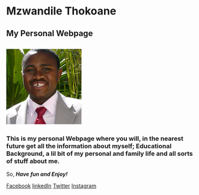 # Mzwandile Thokoane
## My Personal Webpage

## ![Mzwandile Ivory Thokoane](https://github.com/Nuts2001/Mzwandile-Thokoane/blob/main/Suit.jpg)

### This is my personal Webpage where you will, in the nearest future get all the information about myself; Educational Background, a lil bit of my personal and family life and all sorts of stuff about me.

So, _**Have fun and Enjoy!**_

[Facebook](https://www.facebook.com/mzwandile.thokoane/)
[linkedIn](https://www.linkedin.com/in/mzwandile-thokoane-697577b1/)
[Twitter](https://twitter.com/thokoane)
[Instagram](https://www.instagram.com/mzwandile_nuts/)

